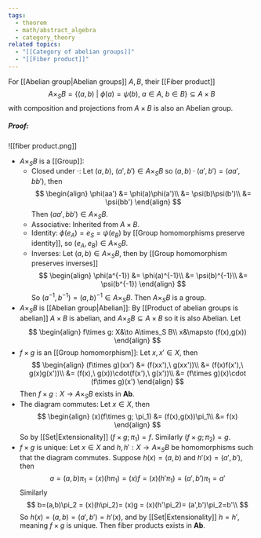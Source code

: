 ```yaml
---
tags:
  - theorem
  - math/abstract_algebra
  - category_theory
related topics:
  - "[[Category of abelian groups]]"
  - "[[Fiber product]]"
---
```

For [[Abelian group|Abelian groups]] $A,B$, their [[Fiber product]]$$
	A\times_S B = \{(a,b)\ |\ \phi(a)=\psi(b),\ a\in A,\ b\in B\}\subseteq A\times B
$$
with composition and projections from $A\times B$ is also an Abelian group.
##### Proof:
![[fiber product.png]]
- $A\times_S B$ is a [[Group]]:
	- Closed under $\cdot$:
		Let $(a,b),\ (a',b')\in A\times_S B$ so $(a,b)\cdot (a',b')=(aa',bb')$, then$$
		\begin{align}
			\phi(aa') 
			&= \phi(a)\phi(a')\\
			&= \psi(b)\psi(b')\\
			&= \psi(bb')
		\end{align}
		$$
		Then $(aa',bb')\in A\times_S B$.
	- Associative:
		Inherited from $A\times B$.
	- Identity:
		$\phi(e_A)=e_S=\psi(e_B)$ by [[Group homomorphisms preserve identity]], so $(e_A,e_B)\in A\times_S B$.
	- Inverses:
		Let $(a,b)\in A\times_S B$, then by [[Group homomorphism preserves inverses]]$$
		\begin{align}
			\phi(a^{-1})
			&= \phi(a)^{-1}\\
			&= \psi(b)^{-1}\\
			&= \psi(b^{-1})
		\end{align}
		$$
		So $(a^{-1},b^{-1})=(a,b)^{-1}\in A\times_S B$.
	Then $A\times_S B$ is a group.
-  $A\times_S B$ is [[Abelian group|Abelian]]:
	By [[Product of abelian groups is abelian]] $A\times B$ is abelian, and $A\times_S B\subseteq A\times B$ so it is also Abelian.
Let$$
\begin{align}
	f\times g: X&\to A\times_S B\\
	x&\mapsto (f(x),g(x))
\end{align}
$$
 - $f\times g$ is an [[Group homomorphism]]:
	 Let $x,x'\in X$, then$$
	 \begin{align}
		 (f\times g)(xx')
		 &= (f(xx'),\ g(xx'))\\
		 &= (f(x)f(x'),\ g(x)g(x'))\\
		 &= (f(x),\ g(x))\cdot(f(x'),\ g(x'))\\
		 &= (f\times g)(x)\cdot (f\times g)(x')
	 \end{align}
	 $$
	 Then $f\times g: X\to A\times_S B$ exists in $\mathbf{Ab}$.
- The diagram commutes:
	Let $x\in X$, then$$
	\begin{align}
		(x)(f\times g; \pi_1)
		&= (f(x),g(x))\pi_1\\
		&= f(x)
	\end{align}
	$$So by [[Set|Extensionality]] $(f\times g; \pi_1) = f$. Similarly $(f\times g; \pi_2)=g$.
- $f\times g$ is unique:
	Let $x\in X$ and $h,h':X\to A\times_S B$ be homomorphisms such that the diagram commutes. Suppose $h(x)=(a,b)$ and $h'(x)=(a',b')$, then$$
	a=(a,b)\pi_1 = (x)(h\pi_1)=(x)f = (x)(h'\pi_1)= (a',b')\pi_1=a'
	$$Similarly$$
		b=(a,b)\pi_2 = (x)(h\pi_2)= (x)g = (x)(h'\pi_2)= (a',b')\pi_2=b'\\
	$$So $h(x)=(a,b)=(a',b')=h'(x)$, and by [[Set|Extensionality]] $h=h'$, meaning $f\times g$ is unique.
Then fiber products exists in $\mathbf{Ab}$.